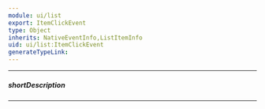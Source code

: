 ```yaml
---
module: ui/list
export: ItemClickEvent
type: Object
inherits: NativeEventInfo,ListItemInfo
uid: ui/list:ItemClickEvent
generateTypeLink: 
---
```

---
##### shortDescription
<!-- Description goes here -->

---
<!-- Description goes here -->